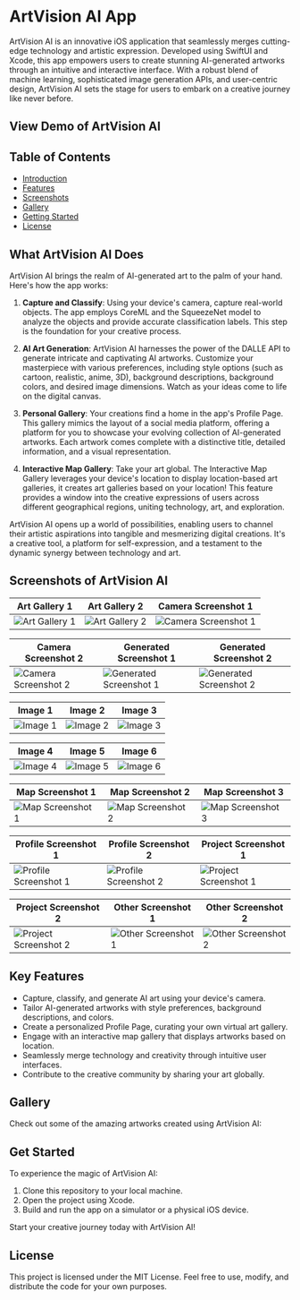 # ArtVision AI App


ArtVision AI is an innovative iOS application that seamlessly merges cutting-edge technology and artistic expression. Developed using SwiftUI and Xcode, this app empowers users to create stunning AI-generated artworks through an intuitive and interactive interface. With a robust blend of machine learning, sophisticated image generation APIs, and user-centric design, ArtVision AI sets the stage for users to embark on a creative journey like never before.

## View Demo of ArtVision AI

## Table of Contents
- [Introduction](#What-ArtVision-AI-Does)
- [Features](#Key-Features)
- [Screenshots](#Screenshots-of-ArtVision-AI)
- [Gallery](#gallery)
- [Getting Started](#Get-Started)
- [License](#license)

## What ArtVision AI Does

ArtVision AI brings the realm of AI-generated art to the palm of your hand. Here's how the app works:

1. **Capture and Classify**: Using your device's camera, capture real-world objects. The app employs CoreML and the SqueezeNet model to analyze the objects and provide accurate classification labels. This step is the foundation for your creative process.

2. **AI Art Generation**: ArtVision AI harnesses the power of the DALLE API to generate intricate and captivating AI artworks. Customize your masterpiece with various preferences, including style options (such as cartoon, realistic, anime, 3D), background descriptions, background colors, and desired image dimensions. Watch as your ideas come to life on the digital canvas.

3. **Personal Gallery**: Your creations find a home in the app's Profile Page. This gallery mimics the layout of a social media platform, offering a platform for you to showcase your evolving collection of AI-generated artworks. Each artwork comes complete with a distinctive title, detailed information, and a visual representation.

4. **Interactive Map Gallery**: Take your art global. The Interactive Map Gallery leverages your device's location to display location-based art galleries, it creates art galleries based on your location! This feature provides a window into the creative expressions of users across different geographical regions, uniting technology, art, and exploration.

ArtVision AI opens up a world of possibilities, enabling users to channel their artistic aspirations into tangible and mesmerizing digital creations. It's a creative tool, a platform for self-expression, and a testament to the dynamic synergy between technology and art.

## Screenshots of ArtVision AI

| Art Gallery 1 | Art Gallery 2 | Camera Screenshot 1 |
|---------------|---------------|---------------------|
| ![Art Gallery 1](screenshots/artgallery1.PNG) | ![Art Gallery 2](screenshots/artgallery2.PNG) | ![Camera Screenshot 1](screenshots/camerapic1.PNG) |

| Camera Screenshot 2 | Generated Screenshot 1 | Generated Screenshot 2 |
|---------------------|------------------------|------------------------|
| ![Camera Screenshot 2](screenshots/camerapic2.PNG) | ![Generated Screenshot 1](screenshots/generated1.PNG) | ![Generated Screenshot 2](screenshots/generated2.PNG) |

| Image 1 | Image 2 | Image 3 |
|---------|---------|---------|
| ![Image 1](screenshots/im1.PNG) | ![Image 2](screenshots/im2.PNG) | ![Image 3](screenshots/im3.PNG) |

| Image 4 | Image 5 | Image 6 |
|---------|---------|---------|
| ![Image 4](screenshots/im4.PNG) | ![Image 5](screenshots/im5.PNG) | ![Image 6](screenshots/im6.PNG) |

| Map Screenshot 1 | Map Screenshot 2 | Map Screenshot 3 |
|-------------------|-------------------|-------------------|
| ![Map Screenshot 1](screenshots/map1.PNG) | ![Map Screenshot 2](screenshots/map2.PNG) | ![Map Screenshot 3](screenshots/map3.PNG) |

| Profile Screenshot 1 | Profile Screenshot 2 | Project Screenshot 1 |
|----------------------|----------------------|-----------------------|
| ![Profile Screenshot 1](screenshots/profile1.PNG) | ![Profile Screenshot 2](screenshots/profile2.PNG) | ![Project Screenshot 1](screenshots/project1.PNG) |

| Project Screenshot 2 | Other Screenshot 1 | Other Screenshot 2 |
|-----------------------|---------------------|---------------------|
| ![Project Screenshot 2](screenshots/project2.PNG) | ![Other Screenshot 1](screenshots/IMG_8737.PNG) | ![Other Screenshot 2](screenshots/login.PNG) |



## Key Features

- Capture, classify, and generate AI art using your device's camera.
- Tailor AI-generated artworks with style preferences, background descriptions, and colors.
- Create a personalized Profile Page, curating your own virtual art gallery.
- Engage with an interactive map gallery that displays artworks based on location.
- Seamlessly merge technology and creativity through intuitive user interfaces.
- Contribute to the creative community by sharing your art globally.

## Gallery
Check out some of the amazing artworks created using ArtVision AI:

## Get Started

To experience the magic of ArtVision AI:

1. Clone this repository to your local machine.
2. Open the project using Xcode.
3. Build and run the app on a simulator or a physical iOS device.

Start your creative journey today with ArtVision AI!

## License
This project is licensed under the MIT License. Feel free to use, modify, and distribute the code for your own purposes.

